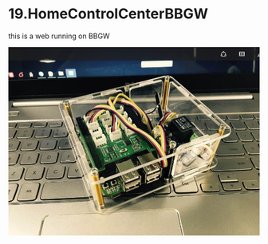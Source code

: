 # 19.HomeControlCenterBBGW
this is a web running on BBGW 

![你好](https://raw.githubusercontent.com/Lee-Kevin/19.HomeControlCenterBBGW/master/images/1.png)
